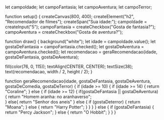 let campoIdade;
let campoFantasia;
let campoAventura;
let campoTerror;

function setup() {
  createCanvas(800, 400);
  createElement("h2", "Recomendador de filmes");
  createSpan("Sua idade:");
  campoIdade = createInput("5");
  campoFantasia = createCheckbox("Gosta de fantasia?");
  campoAventura = createCheckbox("Gosta de aventura?");

function draw() {
  background("white");
  let idade = campoIdade.value();
  let gostaDeFantasia = campoFantasia.checked();
  let gostaDeAventura = campoAventura.checked();
  let recomendacao = geraRecomendacao(idade, gostaDeFantasia, gostaDeAventura);

  fill(color(76, 0, 115));
  textAlign(CENTER, CENTER);
  textSize(38);
  text(recomendacao, width / 2, height / 2);
}

function geraRecomendacao(idade, gostaDeFantasia, gostaDeAventura, gostaDeComedia, gostaDeTerror) {
  if (idade >= 10) {
    if (idade >= 14) {
      return "Coraline";
    } else {
      if (idade >= 12) {
        if(gostaDeFantasia || gostaDeAventura) {
          return "Homem aranha: no aranhaverso";          
        } else{
         return "Senhor dos aneis"
      } else {
        if (gostaDeterror) {
          return "Moana";
        } else {
          return "Harry Potter";
        }
      }
    }
  } else {
    if (gostaDeFantasia) {
      return "Percy Jackson";
    } else {
      return "O Hobbit";
    }
  }
}
